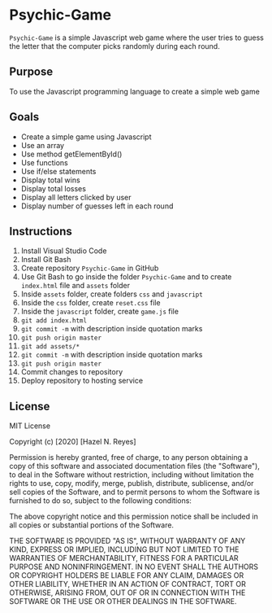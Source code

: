 # Psychic-Game

`Psychic-Game` is a simple Javascript web game where the user tries to guess the letter that the computer picks randomly during each round.

## Purpose

To use the Javascript programming language to create a simple web game

## Goals

- Create a simple game using Javascript
- Use an array
- Use method getElementById()
- Use functions
- Use if/else statements
- Display total wins
- Display total losses
- Display all letters clicked by user
- Display number of guesses left in each round

## Instructions

1. Install Visual Studio Code
1. Install Git Bash
1. Create repository `Psychic-Game` in GitHub
1. Use Git Bash to go inside the folder `Psychic-Game` and to create `index.html` file and `assets` folder
1. Inside `assets` folder, create folders `css` and `javascript`
1. Inside the `css` folder, create `reset.css` file
1. Inside the `javascript` folder, create `game.js` file
1. `git add index.html`
1. `git commit -m` with description inside quotation marks
1. `git push origin master`
1. `git add assets/*`
1. `git commit -m` with description inside quotation marks
1. `git push origin master`
1. Commit changes to repository
1. Deploy repository to hosting service

## License

MIT License

Copyright (c) [2020] [Hazel N. Reyes]

Permission is hereby granted, free of charge, to any person obtaining a copy
of this software and associated documentation files (the "Software"), to deal
in the Software without restriction, including without limitation the rights
to use, copy, modify, merge, publish, distribute, sublicense, and/or sell
copies of the Software, and to permit persons to whom the Software is
furnished to do so, subject to the following conditions:

The above copyright notice and this permission notice shall be included in all
copies or substantial portions of the Software.

THE SOFTWARE IS PROVIDED "AS IS", WITHOUT WARRANTY OF ANY KIND, EXPRESS OR
IMPLIED, INCLUDING BUT NOT LIMITED TO THE WARRANTIES OF MERCHANTABILITY,
FITNESS FOR A PARTICULAR PURPOSE AND NONINFRINGEMENT. IN NO EVENT SHALL THE
AUTHORS OR COPYRIGHT HOLDERS BE LIABLE FOR ANY CLAIM, DAMAGES OR OTHER
LIABILITY, WHETHER IN AN ACTION OF CONTRACT, TORT OR OTHERWISE, ARISING FROM,
OUT OF OR IN CONNECTION WITH THE SOFTWARE OR THE USE OR OTHER DEALINGS IN THE
SOFTWARE.
